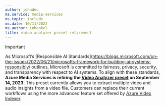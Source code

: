 ```yaml
---
author: johndeu
ms.service: media-services
ms.topic: include
ms.date: 10/11/2022
ms.author: inhenkel
title: video analyzer preset retirement
---
```


> [!IMPORTANT]
> As Microsoft’s [Responsible AI Standards](https://blogs.microsoft.com/on-the-issues/2022/06/21/microsofts-framework-for-building-ai-systems-responsibly/ outlines, Microsoft is committed to fairness, privacy, security, and transparency with respect to AI systems. To align with these standards, **Azure Media Services is retiring the [Video Analyzer preset](../analyze-video-audio-files-concept.md) on September 14, 2023**. This preset currently allows you to extract multiple video and audio insights from a video file. Customers can replace their current workflows using the more advanced feature set offered by [Azure Video Indexer](/azure/azure-video-indexer/concepts-overview).